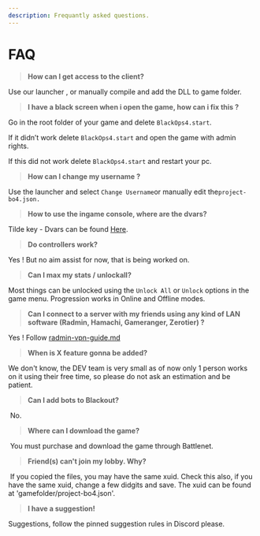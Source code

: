 ```yaml
---
description: Frequantly asked questions.
---
```


# FAQ

> **How can I get access to the client?**

Use our launcher ⁠, or manually compile and add the DLL to game folder.

> **I have a black screen when i open the game, how can i fix this ?**&#x20;

Go in the root folder of your game and delete `BlackOps4.start`.&#x20;

If it didn’t work delete `BlackOps4.start` and open the game with admin rights.&#x20;

If this did not work delete `BlackOps4.start` and restart your pc.

> **How can I change my username ?**&#x20;

Use the launcher and select `Change Username`or manually edit the`project-bo4.json.`

> **How to use the  ingame console, where are the dvars?**

Tilde key - Dvars can be found [Here](https://github.com/project-bo4/shield-development/blob/master/source/proxy-dll/definitions/variables.cpp).

> &#x20;**Do controllers work?**

Yes ! But no aim assist for now, that is being worked on.

> &#x20;**Can I max my stats / unlockall?**

Most things can be unlocked using the `Unlock All` or `Unlock` options in the game menu. Progression works in Online and Offline modes.&#x20;

> &#x20;**Can I connect to a server with my friends using any kind of LAN software (Radmin, Hamachi, Gameranger, Zerotier) ?**

Yes ! Follow [radmin-vpn-guide.md](../server-setup/radmin-vpn-guide.md "mention")

> &#x20;**When is X feature gonna be added?**

We don't know, the DEV team is very small as of now only 1 person works on it using their free time, so please do not ask an estimation and be patient.

> **Can I add bots to Blackout?**

&#x20;⁠ No.

> **Where can I download the game?**

&#x20;⁠ You must purchase and download the game through Battlenet.

> **Friend(s) can't join my lobby. Why?**

&#x20;⁠ If you copied the files, you may have the same xuid. Check this also, if you have the same xuid, change a few didgits and save. The xuid can be found at 'gamefolder/project-bo4.json'.

> &#x20;**I have a suggestion!**

&#x20;⁠Suggestions, follow the pinned suggestion rules in Discord please.

